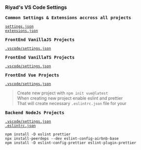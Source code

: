 ### Riyad's VS Code Settings

<samp><b>Common Settings & Extensions accross all projects</b></samp>

[`settings.json`](./CommonSettingsExtensions/settings.json)<br>
[`extensions.json`](./CommonSettingsExtensions/extensions.json)

<samp><b>FrontEnd VanillaJS Projects</b></samp>

[`.vscode/settings.json`](./CommonSettingsExtensions/settings.json)<br>

<samp><b>FrontEnd VanillaTS Projects</b></samp>

[`.vscode/settings.json`](./VanillaJS/settings.json)<br>

<samp><b>FrontEnd Vue Projects</b></samp>

[`.vscode/settings.json`](./Vue/settings.json)<br>

>Create new project with `npm init vue@latest` </br>
>When creating new project enable eslint and prettier </br>
>That will create necessary `.eslintrc.json` file for your </br>

<samp><b>Backend NodeJs Projects</b></samp>

[`.vscode/settings.json`](./NodeJS/settings.json)<br>
[`.eslintrc.json`](./NodeJS/.eslintrc.json)<br>

```
npm install -D eslint prettier
npx install-peerdeps --dev eslint-config-airbnb-base
npm install -D eslint-config-prettier eslint-plugin-prettier
```